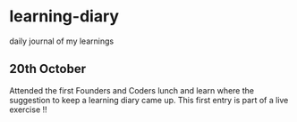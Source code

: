 # learning-diary
daily journal of my learnings

## 20th October
Attended the first Founders and Coders lunch and learn where the suggestion to keep a learning diary came up. This first entry is part of a live exercise !!
